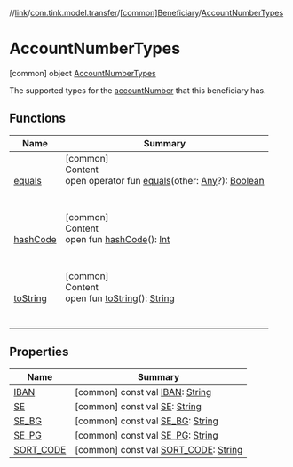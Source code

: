 //[link](../../../index.md)/[com.tink.model.transfer](../../index.md)/[[common]Beneficiary](../index.md)/[AccountNumberTypes](index.md)



# AccountNumberTypes  
 [common] object [AccountNumberTypes](index.md)

The supported types for the [accountNumber](../account-number.md) that this beneficiary has.

   


## Functions  
  
|  Name|  Summary| 
|---|---|
| <a name="kotlin/Any/equals/#kotlin.Any?/PointingToDeclaration/"></a>[equals](../../../com.tink.service.user/[common]-user-profile-service-impl/index.md#%5Bkotlin%2FAny%2Fequals%2F%23kotlin.Any%3F%2FPointingToDeclaration%2F%5D%2FFunctions%2F1135467963)| <a name="kotlin/Any/equals/#kotlin.Any?/PointingToDeclaration/"></a>[common]  <br>Content  <br>open operator fun [equals](../../../com.tink.service.user/[common]-user-profile-service-impl/index.md#%5Bkotlin%2FAny%2Fequals%2F%23kotlin.Any%3F%2FPointingToDeclaration%2F%5D%2FFunctions%2F1135467963)(other: [Any](https://kotlinlang.org/api/latest/jvm/stdlib/kotlin/-any/index.html)?): [Boolean](https://kotlinlang.org/api/latest/jvm/stdlib/kotlin/-boolean/index.html)  <br><br><br>
| <a name="kotlin/Any/hashCode/#/PointingToDeclaration/"></a>[hashCode](../../../com.tink.service.user/[common]-user-profile-service-impl/index.md#%5Bkotlin%2FAny%2FhashCode%2F%23%2FPointingToDeclaration%2F%5D%2FFunctions%2F1135467963)| <a name="kotlin/Any/hashCode/#/PointingToDeclaration/"></a>[common]  <br>Content  <br>open fun [hashCode](../../../com.tink.service.user/[common]-user-profile-service-impl/index.md#%5Bkotlin%2FAny%2FhashCode%2F%23%2FPointingToDeclaration%2F%5D%2FFunctions%2F1135467963)(): [Int](https://kotlinlang.org/api/latest/jvm/stdlib/kotlin/-int/index.html)  <br><br><br>
| <a name="kotlin/Any/toString/#/PointingToDeclaration/"></a>[toString](../../../com.tink.service.user/[common]-user-profile-service-impl/index.md#%5Bkotlin%2FAny%2FtoString%2F%23%2FPointingToDeclaration%2F%5D%2FFunctions%2F1135467963)| <a name="kotlin/Any/toString/#/PointingToDeclaration/"></a>[common]  <br>Content  <br>open fun [toString](../../../com.tink.service.user/[common]-user-profile-service-impl/index.md#%5Bkotlin%2FAny%2FtoString%2F%23%2FPointingToDeclaration%2F%5D%2FFunctions%2F1135467963)(): [String](https://kotlinlang.org/api/latest/jvm/stdlib/kotlin/-string/index.html)  <br><br><br>


## Properties  
  
|  Name|  Summary| 
|---|---|
| <a name="com.tink.model.transfer/Beneficiary.AccountNumberTypes/IBAN/#/PointingToDeclaration/"></a>[IBAN](-i-b-a-n.md)| <a name="com.tink.model.transfer/Beneficiary.AccountNumberTypes/IBAN/#/PointingToDeclaration/"></a> [common] const val [IBAN](-i-b-a-n.md): [String](https://kotlinlang.org/api/latest/jvm/stdlib/kotlin/-string/index.html)   <br>
| <a name="com.tink.model.transfer/Beneficiary.AccountNumberTypes/SE/#/PointingToDeclaration/"></a>[SE](-s-e.md)| <a name="com.tink.model.transfer/Beneficiary.AccountNumberTypes/SE/#/PointingToDeclaration/"></a> [common] const val [SE](-s-e.md): [String](https://kotlinlang.org/api/latest/jvm/stdlib/kotlin/-string/index.html)   <br>
| <a name="com.tink.model.transfer/Beneficiary.AccountNumberTypes/SE_BG/#/PointingToDeclaration/"></a>[SE_BG](-s-e_-b-g.md)| <a name="com.tink.model.transfer/Beneficiary.AccountNumberTypes/SE_BG/#/PointingToDeclaration/"></a> [common] const val [SE_BG](-s-e_-b-g.md): [String](https://kotlinlang.org/api/latest/jvm/stdlib/kotlin/-string/index.html)   <br>
| <a name="com.tink.model.transfer/Beneficiary.AccountNumberTypes/SE_PG/#/PointingToDeclaration/"></a>[SE_PG](-s-e_-p-g.md)| <a name="com.tink.model.transfer/Beneficiary.AccountNumberTypes/SE_PG/#/PointingToDeclaration/"></a> [common] const val [SE_PG](-s-e_-p-g.md): [String](https://kotlinlang.org/api/latest/jvm/stdlib/kotlin/-string/index.html)   <br>
| <a name="com.tink.model.transfer/Beneficiary.AccountNumberTypes/SORT_CODE/#/PointingToDeclaration/"></a>[SORT_CODE](-s-o-r-t_-c-o-d-e.md)| <a name="com.tink.model.transfer/Beneficiary.AccountNumberTypes/SORT_CODE/#/PointingToDeclaration/"></a> [common] const val [SORT_CODE](-s-o-r-t_-c-o-d-e.md): [String](https://kotlinlang.org/api/latest/jvm/stdlib/kotlin/-string/index.html)   <br>

